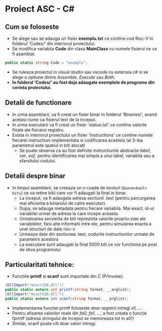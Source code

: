 # Proiect ASC - C#
## Cum se foloseste
- Se alege sau se adauga un fisier **exemplu.txt** ce contine cod Risc-V in folderul 'Codes/' din interiorul proiectului.
- Se modifica variabila **Code** din clasa **MainClass** cu numele fisierul ce va fi asamblat.
```Cs 
public static string Code = "exemplu";
```
- Se ruleaza proiectul in visual studio sau vscode cu extensia c# si se alege o optiune dintre *Assemble*, *Execute* sau *Both*.
- **In folderul 'Codes/' au fost deja adaugate exemplele de programe din cerinta proiectului.**

## Detalii de functionare
- In urma asamblarii, va fi creat un fisier binar in folderul 'Binaries/', avand acelasi nume ca fisierul text de la inceput.
- In urma executarii va fi creat un fisier 'status.txt' ce contine valorile finale ale fiecarui registru.
- Exista in interiorul proiectului un fisier 'Instructions' ce contine numele fiecarei instructiuni implementata si codificarea acesteia (al 3-lea parametrul este spatiul in biti alocat)
  - Se poate observa ca au fost definite instructiunile abstracte *label*, *var*, *eof*, pentru identificarea mai simpla a unui label, variabila sau a sfarsitului codului.

## Detalii despre binar
- In timpul asamblarii, se creeaza un o coada de booluri (```Queue<bool> bits```) ce va retine bitii care vor fi adaugati la final in binar.
  - La inceput, va fi adaugata adresa sectiunii .text (pentru parcurgerea mai eficienta a binarului de catre executor).
  - Dupa, se adauga metadata pentru fiecare variabila. Mai exact, id-ul variabilei urmat de adresa la care incepe aceasta.
  - Urmatoarea secventa de biti reprezinta valorile propriu-zise ale variabilelor, fara alte informatii intre ele, pentru simularea exacta a unei structuri de date risc-v
  - Urmeaza date din sectiunea .text, codurile instructiunilor urmate de parametrii acestora
  - La executare sunt adaugati la final 5000 biti ce vor functiona pe post de stiva programului

## Particularitati tehnice: 
  - Functiile **printf** si **scanf** sunt importate din C (P/Invoke):
```Cs
[DllImport("msvcr120.dll")]
public static extern int printf(string format, __arglist);
[DllImport("msvcr120.dll")]
public static extern int scanf(string format, __arglist);
```
  - Implementarea functiei printf  foloseste *doar* registrii intregi *a1, ...*.
  - Pentru afisarea valorilor reale din *fa0, fa1, ...*, a fost creata o functie fprintf (adresa stringului de inceput se memoreaza tot in a0!)
  - Similar, scanf poate citi doar valori intregi.
